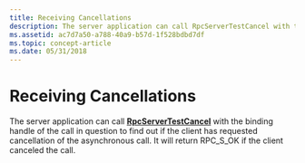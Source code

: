 ```yaml
---
title: Receiving Cancellations
description: The server application can call RpcServerTestCancel with the binding handle of the call in question to find out if the client has requested cancellation of the asynchronous call. It will return RPC\_S\_OK if the client canceled the call.
ms.assetid: ac7d7a50-a788-40a9-b57d-1f528bdbd7df
ms.topic: concept-article
ms.date: 05/31/2018
---
```


# Receiving Cancellations

The server application can call [**RpcServerTestCancel**](/windows/desktop/api/Rpcdce/nf-rpcdce-rpcservertestcancel) with the binding handle of the call in question to find out if the client has requested cancellation of the asynchronous call. It will return RPC\_S\_OK if the client canceled the call.

 

 




